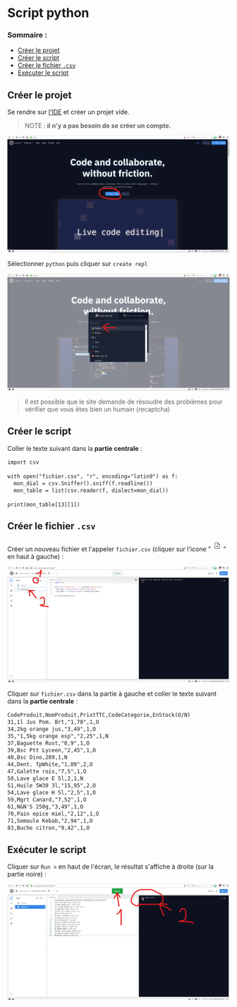 # Script python

### Sommaire :

* [Créer le projet](#créer-le-projet)
* [Créer le script](#créer-le-script)
* [Créer le fichier `.csv`](#créer-le-fichier-csv)
* [Exécuter le script](#exécuter-le-script)

## Créer le projet

Se rendre sur [l'IDE](https://repl.it) et créer un projet vide.

> NOTE : **il n'y a pas besoin de se créer un compte.**

![img-1](./img-1.png)

Sélectionner `python` puis cliquer sur `create repl`

![img-2](./img-2.png)

> Il est possible que le site demande de résoudre des problèmes pour vérifier que vous êtes bien un humain (recaptcha)

## Créer le script

Coller le texte suivant dans la **partie centrale** :

    import csv
    
    with open("fichier.csv", "r", encoding="latin9") as f:
      mon_dial = csv.Sniffer().sniff(f.readline())
      mon_table = list(csv.reader(f, dialect=mon_dial))
    
    print(mon_table[13][1])
    
## Créer le fichier `.csv`

Créer un nouveau fichier et l'appeler `fichier.csv` (cliquer sur l'icone "![img-i](./img-i.png)" en haut à gauche) :

![img-3](./img-3.png)

Cliquer sur `fichier.csv` dans la partie à gauche et coller le texte suivant dans la **partie centrale** :

    CodeProduit,NomProduit,PrixtTTC,CodeCategorie,EnStock(O/N)
    31,1l Jus Pom. Brt,"1,78",1,O
    34,2kg orange jus,"3,49",1,O
    35,"1,5kg orange esp","2,25",1,N
    37,Baguette Rust,"0,9",1,O
    39,Bsc Ptt Lyceen,"2,45",1,O
    40,Bsc Dino,289,1,N
    44,Dent. TpWhite,"1,09",2,O
    47,Galette rois,"7,5",1,O
    50,Lave glace E 5l,2,1,N
    51,Huile 5W30 3l,"15,95",2,O
    54,Lave glace H 5l,"2,5",1,O
    59,Mgrt Canard,"7,52",1,O
    61,N&N'S 250g,"3,49",1,O
    70,Pain epice miel,"2,12",1,O
    71,Semoule Kebab,"2,94",1,O
    83,Buche citron,"9,42",1,O

## Exécuter le script

Cliquer sur `Run >` en haut de l'écran, le résultat s'affiche à droite (sur la partie noire) :

![img-4](./img-4.png)
